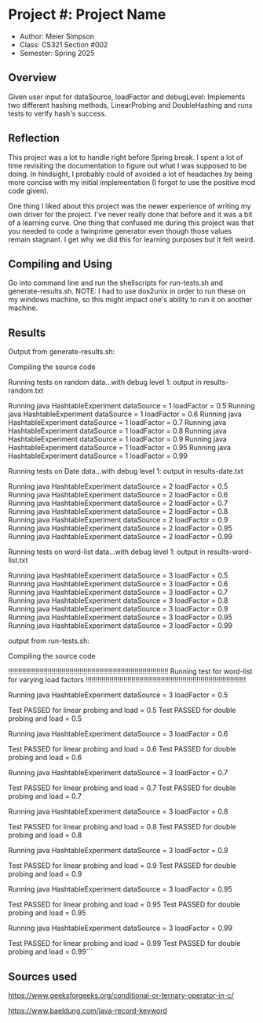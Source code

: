 # Project #: Project Name

- Author: Meier Simpson
- Class: CS321 Section #002
- Semester: Spring 2025

## Overview

Given user input for dataSource, loadFactor and debugLevel: Implements two different hashing methods, LinearProbing and DoubleHashing and runs tests to verify hash's success.

## Reflection

This project was a lot to handle right before Spring break. I spent a lot of time revisiting the documentation to figure out what I was supposed to be doing. In hindsight, I probably could of avoided a lot of headaches by being more concise with my initial implementation (I forgot to use the positive mod code given).

One thing I liked about this project was the newer experience of writing my own driver for the project. I've never really done that before and it was a bit of a learning curve. One thing that confused me during this project was that you needed to code a twinprime generator even though those values remain stagnant. I get why we did this for learning purposes but it felt weird.

## Compiling and Using

Go into command line and run the shellscripts for run-tests.sh and generate-results.sh. NOTE: I had to use dos2unix in order to run these on my windows machine, so this might impact one's ability to run it on another machine.

## Results

Output from generate-results.sh:

Compiling the source code

Running tests on random data...with debug level 1: output in results-random.txt

Running java HashtableExperiment dataSource = 1 loadFactor = 0.5
Running java HashtableExperiment dataSource = 1 loadFactor = 0.6
Running java HashtableExperiment dataSource = 1 loadFactor = 0.7
Running java HashtableExperiment dataSource = 1 loadFactor = 0.8
Running java HashtableExperiment dataSource = 1 loadFactor = 0.9
Running java HashtableExperiment dataSource = 1 loadFactor = 0.95
Running java HashtableExperiment dataSource = 1 loadFactor = 0.99

Running tests on Date data...with debug level 1: output in results-date.txt

Running java HashtableExperiment dataSource = 2 loadFactor = 0.5
Running java HashtableExperiment dataSource = 2 loadFactor = 0.6
Running java HashtableExperiment dataSource = 2 loadFactor = 0.7
Running java HashtableExperiment dataSource = 2 loadFactor = 0.8
Running java HashtableExperiment dataSource = 2 loadFactor = 0.9
Running java HashtableExperiment dataSource = 2 loadFactor = 0.95
Running java HashtableExperiment dataSource = 2 loadFactor = 0.99

Running tests on word-list data...with debug level 1: output in results-word-list.txt

Running java HashtableExperiment dataSource = 3 loadFactor = 0.5
Running java HashtableExperiment dataSource = 3 loadFactor = 0.6
Running java HashtableExperiment dataSource = 3 loadFactor = 0.7
Running java HashtableExperiment dataSource = 3 loadFactor = 0.8
Running java HashtableExperiment dataSource = 3 loadFactor = 0.9
Running java HashtableExperiment dataSource = 3 loadFactor = 0.95
Running java HashtableExperiment dataSource = 3 loadFactor = 0.99

output from run-tests.sh:

Compiling the source code

!!!!!!!!!!!!!!!!!!!!!!!!!!!!!!!!!!!!!!!!!!!!!!!!!!!!!!!!!!!!!!!!!!!!!!!!!!!!!!!!!
Running test for word-list for varying load factors
!!!!!!!!!!!!!!!!!!!!!!!!!!!!!!!!!!!!!!!!!!!!!!!!!!!!!!!!!!!!!!!!!!!!!!!!!!!!!!!!!

Running java HashtableExperiment dataSource = 3 loadFactor = 0.5

Test PASSED for linear probing and load = 0.5
Test PASSED for double probing and load = 0.5

Running java HashtableExperiment dataSource = 3 loadFactor = 0.6

Test PASSED for linear probing and load = 0.6
Test PASSED for double probing and load = 0.6

Running java HashtableExperiment dataSource = 3 loadFactor = 0.7

Test PASSED for linear probing and load = 0.7
Test PASSED for double probing and load = 0.7

Running java HashtableExperiment dataSource = 3 loadFactor = 0.8

Test PASSED for linear probing and load = 0.8
Test PASSED for double probing and load = 0.8

Running java HashtableExperiment dataSource = 3 loadFactor = 0.9

Test PASSED for linear probing and load = 0.9
Test PASSED for double probing and load = 0.9

Running java HashtableExperiment dataSource = 3 loadFactor = 0.95

Test PASSED for linear probing and load = 0.95
Test PASSED for double probing and load = 0.95

Running java HashtableExperiment dataSource = 3 loadFactor = 0.99

Test PASSED for linear probing and load = 0.99
Test PASSED for double probing and load = 0.99```

## Sources used

https://www.geeksforgeeks.org/conditional-or-ternary-operator-in-c/

https://www.baeldung.com/java-record-keyword
